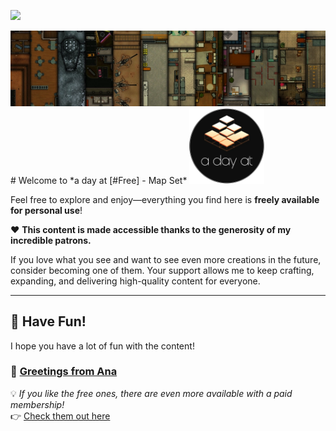 ![](https://img.shields.io/badge/Foundry-v12-informational)
<!--- Downloads @ Latest Badge -->
<!--- replace shadows-eye/a-day-at-free-maps with your username/repository -->
<!--- ![Latest Release Download Count](https://img.shields.io/github/downloads/shadows-eye/a-day-at-free-maps/latest/module.zip) -->

<!--- Forge Bazaar Install % Badge -->
<!--- replace <a-day-at-free-maps> with the `name` in your manifest -->
<!--- ![Forge Installs](https://img.shields.io/badge/dynamic/json?label=Forge%20Installs&query=package.installs&suffix=%25&url=https%3A%2F%2Fforge-vtt.com%2Fapi%2Fbazaar%2Fpackage%2F&a-day-at-free-maps&colorB=4aa94a) -->

<img src="https://github.com/a-day-at/free-maps/blob/master/images/free_banner.webp">
# Welcome to *a day at [#Free] - Map Set* <img src="https://github.com/a-day-at/free-maps/blob/master/images/a-day-at-Logo.webp" width="120">

Feel free to explore and enjoy—everything you find here is **freely available for personal use**!

❤️ **This content is made accessible thanks to the generosity of my incredible patrons.**

If you love what you see and want to see even more creations in the future, consider becoming one of them. Your support allows me to keep crafting, expanding, and delivering high-quality content for everyone.


---

## 🎉 Have Fun!  
I hope you have a lot of fun with the content!

### 🌟 [Greetings from Ana](https://www.patreon.com/c/adayat/about)

💡 *If you like the free ones, there are even more available with a paid membership!*  
👉 [Check them out here](https://www.patreon.com/checkout/adayat?rid=8113788)
